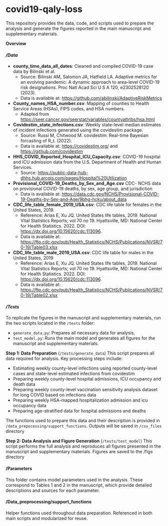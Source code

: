 # covid19-qaly-loss

This repository provides the data, code, and scripts used to prepare the analysis and generate the figures reported in the main manuscript and supplementary materials.

**Overview** 

#### _/Data_
- **county_time_data_all_dates**: Cleaned and compiled COVID-19 case data by Bilinski et al. 
  - Source: Bilinski AM, Salomon JA, Hatfield LA. Adaptive metrics for an evolving pandemic: A dynamic approach to area-level COVID-19 risk designations. Proc Natl Acad Sci U S A 120, e2302528120 (2023). 
  - Data is available at: https://github.com/abilinski/AdaptiveRiskMetrics  
- **County_names_HSA_number.csv**: Mapping of counties to Health Service Areas (HSAs), FIPS codes, and HSA numbers.
  - Adapted from https://seer.cancer.gov/seerstat/variables/countyattribs/hsa.html 
- **Covidestim_state_infections.csv**: Weekly state-level median estimates of incident infections generated using the covidestim package.
  - Source: Russi M, Chitwood M. covidestim: Real-time Bayesian forcasting of R_t. (2022). 
  - Data is available at: https://covidestim.org/ and https://github.com/covidestim 
- **HHS_COVID_Reported_Hospital_ICU_Capacity.csv**: COVID-19 hospital and ICU admission data from the U.S. Department of Health and Human Services.
  - Source: https://public-data-hub-dhhs.hub.arcgis.com/pages/Hospital%20Utilization 
- **Provisional_COVID-19_Deaths_by_Sex_and_Age.csv** CDC- NCHS data on provisional COVID-19 deaths, by sex, age group, and jurisdiction
  - Data is available at: https://data.cdc.gov/NCHS/Provisional-COVID-19-Deaths-by-Sex-and-Age/9bhg-hcku/about_data 
- **CDC_life_table_female_2019_USA.csv**: CDC life table for females in the United States, 2019.
  - Reference:  Arias E, Xu JQ. United States life tables, 2019. National Vital Statistics Reports; vol 70 no 19. Hyattsville, MD: National Center for Health Statistics. 2022. DOI: https://dx.doi.org/10.15620/cdc:113096.  
  - Data is available at: https://ftp.cdc.gov/pub/Health_Statistics/NCHS/Publications/NVSR/70-19/Table03.xlsx 
- **CDC_life_table_male_2019_USA.csv**: CDC life table for males in the United States, 2019
  - Reference:  Arias E, Xu JQ. United States life tables, 2019. National Vital Statistics Reports; vol 70 no 19. Hyattsville, MD: National Center for Health Statistics. 2022. DOI: https://dx.doi.org/10.15620/cdc:113096.
  - Data is available at: https://ftp.cdc.gov/pub/Health_Statistics/NCHS/Publications/NVSR/70-19/Table02.xlsx 

#### _/Tests_

To replicate the figures in the manuscript and supplementary materials, run the two scripts located in the `/tests` folder:
- `generate_data.py`: Prepares all necessary data for analysis.
- `test_model.py`: Runs the main model and generates all figures for the manuscript and supplementary materials.

**Step 1: Data Preparation** (`/tests/generate_data`) 
This script prepares all data required for analysis. Key processing steps include:

- Estimating weekly county-level infections using reported county-level cases and state-level estimated infections from covidestim 
- Preparing weekly county-level hospital admissions, ICU occupancy and death data 
- Preparing weekly county-level vaccination sensitivity analysis dataset for long COVID based on infections data 
- Preparing weekly HSA-mapped hospitalization admission and icu occupancy data 
- Preparing age-stratified data for hospital admissions and deaths
	
The functions used to prepare this data and their description is provided in `/data_prepocessing/support_functions`. Outputs will be saved in `/csv_files` directory 

**Step 2: Data Analysis and Figure Generation** (`/tests/test_model`)
This script performs the full analysis and reproduces all figures presented in the manuscript and supplementary materials. Figures are saved to the /figs directory 

#### /Parameters 

This folder contains model parameters used in the analysis. These correspond to Tables 1 and 2 in the manuscript, which provide detailed descriptions and sources for each parameter. 

#### /Data_preprocessing/support_functions 

Helper functions used throughout data preparation. Referenced in both main scripts and modularized for reuse.

